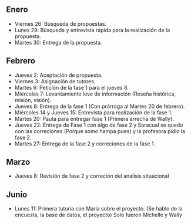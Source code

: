 ## Enero
- Viernes 26: Búsqueda de propuestas.
- Lunes 29: Búsqueda y entrevista rápida para la realización de la propuesta.
- Martes 30: Entrega de la propuesta.

## Febrero
- Jueves 2: Aceptación de propuesta.
- Viernes 3: Asignación de tutores.
- Martes 6: Petición de la fase 1 para el jueves 8.
- Miércoles 7: Levantamiento leve de información (Reseña histórica, misión, visión).
- Jueves 8: Entrega de la fase 1 (Con prórroga al Martes 20 de febrero).
- Miércoles 14 y Jueves 15: Entrevista para realización de la fase 1.
- Martes 20: Pauta para entregar fase 1 (Primera arrecha de Wally).
- Jueves 22: Entrega de Fase 1 con algo de fase 2 y Saracual se quedo con las correciones (Porque somo hampa pues) y la profesora pidio la fase 2.
- Martes 27: Entrega de la fase 2 y correciones de la fase 1.

## Marzo 
- Jueves 8: Revisión de fase 2 y correción del analisis situacional

## Junio
- Lunes 11: Primera tutoria con María sobre el proyecto. (Se hablo de la encuesta, la base de datos, el proyecto) Solo fueron Michelle y Wally